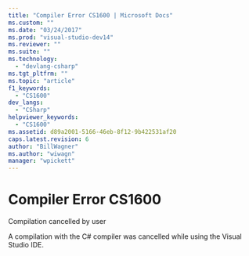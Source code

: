 ```yaml
---
title: "Compiler Error CS1600 | Microsoft Docs"
ms.custom: ""
ms.date: "03/24/2017"
ms.prod: "visual-studio-dev14"
ms.reviewer: ""
ms.suite: ""
ms.technology: 
  - "devlang-csharp"
ms.tgt_pltfrm: ""
ms.topic: "article"
f1_keywords: 
  - "CS1600"
dev_langs: 
  - "CSharp"
helpviewer_keywords: 
  - "CS1600"
ms.assetid: d89a2001-5166-46eb-8f12-9b422531af20
caps.latest.revision: 6
author: "BillWagner"
ms.author: "wiwagn"
manager: "wpickett"
---
```

# Compiler Error CS1600
Compilation cancelled by user  
  
 A compilation with the C# compiler was cancelled while using the Visual Studio IDE.